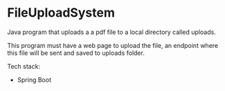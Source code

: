 # FileUploadSystem
 
Java program that uploads a a pdf file to a local directory called uploads.

This program must have a web page to upload the file, an endpoint where this file will be sent and saved to uploads folder.

Tech stack: 

- Spring Boot